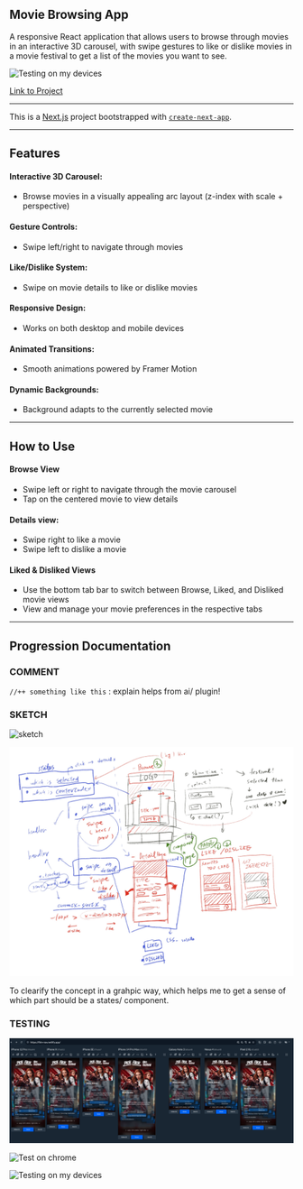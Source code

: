 ## Movie Browsing App
 A responsive React application that allows users to browse through movies in an interactive 3D carousel, with swipe gestures to like or dislike movies in a movie festival to get a list of the movies you want to see.


![Testing on my devices](/public/test-on-devices.gif)

 [Link to Project](https://film-nav.netlify.app/)

-----

 This is a [Next.js](https://nextjs.org) project bootstrapped with [`create-next-app`](https://github.com/vercel/next.js/tree/canary/packages/create-next-app).

 -----

## Features

#### **Interactive 3D Carousel**: 

- Browse movies in a visually appealing arc layout (z-index with scale + perspective)


#### **Gesture Controls**:

- Swipe left/right to navigate through movies


#### **Like/Dislike System**:

- Swipe on movie details to like or dislike movies


#### **Responsive Design**:

- Works on both desktop and mobile devices


#### **Animated Transitions**:

- Smooth animations powered by Framer Motion


#### **Dynamic Backgrounds**:

- Background adapts to the currently selected movie

-----
## How to Use
#### Browse View

- Swipe left or right to navigate through the movie carousel
- Tap on the centered movie to view details

#### Details view:

- Swipe right to like a movie
- Swipe left to dislike a movie

#### Liked & Disliked Views

- Use the bottom tab bar to switch between Browse, Liked, and Disliked movie views
- View and manage your movie preferences in the respective tabs

-----

## Progression Documentation

### **COMMENT**

`//++ something like this` : explain helps from ai/ plugin!

### **SKETCH**

![sketch](/public/IMG_4319.jpg)


![sketch w thought on IPAD](/public/structure.jpg)


To clearify the concept in a grahpic way, which helps me to get a sense of which part should be a states/ component.



### **TESTING**

![Testing on responsive app](/public/screenshot-0425.png)

![Test on chrome](/public/testing-in-chrome.gif)

![Testing on my devices](/public/test-on-devices.gif)

